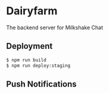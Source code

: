 # Dairyfarm

The backend server for Milkshake Chat

## Deployment

```sh
$ npm run build
$ npm run deploy:staging
```

## Push Notifications

